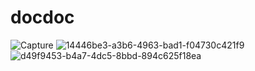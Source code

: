 # docdoc

![Capture](https://github.com/MazenFathyZain/Docdoc/assets/116312190/41e6c4a0-aa36-4dc1-98e4-d2614dd66ea5)
![14446be3-a3b6-4963-bad1-f04730c421f9](https://github.com/MazenFathyZain/Docdoc/assets/116312190/da62cfb4-02c7-43a4-9e23-86b86665ed53)
![d49f9453-b4a7-4dc5-8bbd-894c625f18ea](https://github.com/MazenFathyZain/Docdoc/assets/116312190/411bc126-b179-42ef-829e-c8b0dcd1c693)
